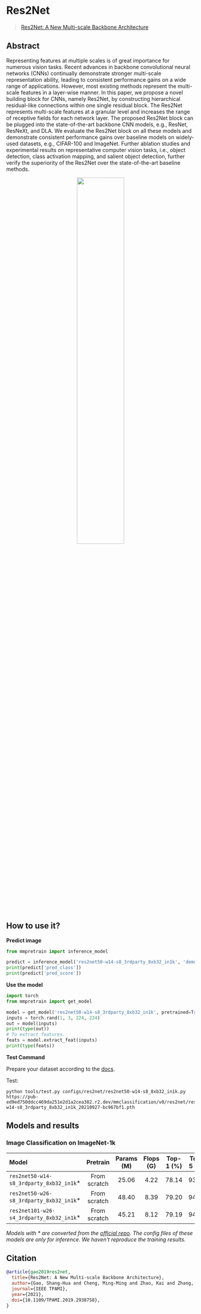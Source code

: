 # Res2Net

> [Res2Net: A New Multi-scale Backbone Architecture](https://arxiv.org/abs/1904.01169)

<!-- [ALGORITHM] -->

## Abstract

Representing features at multiple scales is of great importance for numerous vision tasks. Recent advances in backbone convolutional neural networks (CNNs) continually demonstrate stronger multi-scale representation ability, leading to consistent performance gains on a wide range of applications. However, most existing methods represent the multi-scale features in a layer-wise manner. In this paper, we propose a novel building block for CNNs, namely Res2Net, by constructing hierarchical residual-like connections within one single residual block. The Res2Net represents multi-scale features at a granular level and increases the range of receptive fields for each network layer. The proposed Res2Net block can be plugged into the state-of-the-art backbone CNN models, e.g., ResNet, ResNeXt, and DLA. We evaluate the Res2Net block on all these models and demonstrate consistent performance gains over baseline models on widely-used datasets, e.g., CIFAR-100 and ImageNet. Further ablation studies and experimental results on representative computer vision tasks, i.e., object detection, class activation mapping, and salient object detection, further verify the superiority of the Res2Net over the state-of-the-art baseline methods.

<div align=center>
<img src="https://user-images.githubusercontent.com/26739999/142573547-cde68abf-287b-46db-a848-5cffe3068faf.png" width="50%"/>
</div>

## How to use it?

<!-- [TABS-BEGIN] -->

**Predict image**

```python
from mmpretrain import inference_model

predict = inference_model('res2net50-w14-s8_3rdparty_8xb32_in1k', 'demo/bird.JPEG')
print(predict['pred_class'])
print(predict['pred_score'])
```

**Use the model**

```python
import torch
from mmpretrain import get_model

model = get_model('res2net50-w14-s8_3rdparty_8xb32_in1k', pretrained=True)
inputs = torch.rand(1, 3, 224, 224)
out = model(inputs)
print(type(out))
# To extract features.
feats = model.extract_feat(inputs)
print(type(feats))
```

**Test Command**

Prepare your dataset according to the [docs](https://onedl-mmpretrain.readthedocs.io/en/latest/user_guides/dataset_prepare.html#prepare-dataset).

Test:

```shell
python tools/test.py configs/res2net/res2net50-w14-s8_8xb32_in1k.py https://pub-ed9ed750ddcc469da251e2d1a2cea382.r2.dev/mmclassification/v0/res2net/res2net50-w14-s8_3rdparty_8xb32_in1k_20210927-bc967bf1.pth
```

<!-- [TABS-END] -->

## Models and results

### Image Classification on ImageNet-1k

| Model                                     |   Pretrain   | Params (M) | Flops (G) | Top-1 (%) | Top-5 (%) |                  Config                   |                               Download                                |
| :---------------------------------------- | :----------: | :--------: | :-------: | :-------: | :-------: | :---------------------------------------: | :-------------------------------------------------------------------: |
| `res2net50-w14-s8_3rdparty_8xb32_in1k`\*  | From scratch |   25.06    |   4.22    |   78.14   |   93.85   | [config](res2net50-w14-s8_8xb32_in1k.py)  | [model](https://pub-ed9ed750ddcc469da251e2d1a2cea382.r2.dev/mmclassification/v0/res2net/res2net50-w14-s8_3rdparty_8xb32_in1k_20210927-bc967bf1.pth) |
| `res2net50-w26-s8_3rdparty_8xb32_in1k`\*  | From scratch |   48.40    |   8.39    |   79.20   |   94.36   | [config](res2net50-w26-s8_8xb32_in1k.py)  | [model](https://pub-ed9ed750ddcc469da251e2d1a2cea382.r2.dev/mmclassification/v0/res2net/res2net50-w26-s8_3rdparty_8xb32_in1k_20210927-f547a94b.pth) |
| `res2net101-w26-s4_3rdparty_8xb32_in1k`\* | From scratch |   45.21    |   8.12    |   79.19   |   94.44   | [config](res2net101-w26-s4_8xb32_in1k.py) | [model](https://pub-ed9ed750ddcc469da251e2d1a2cea382.r2.dev/mmclassification/v0/res2net/res2net101-w26-s4_3rdparty_8xb32_in1k_20210927-870b6c36.pth) |

*Models with * are converted from the [official repo](https://github.com/Res2Net/Res2Net-PretrainedModels/blob/master/res2net.py#L181). The config files of these models are only for inference. We haven't reproduce the training results.*

## Citation

```bibtex
@article{gao2019res2net,
  title={Res2Net: A New Multi-scale Backbone Architecture},
  author={Gao, Shang-Hua and Cheng, Ming-Ming and Zhao, Kai and Zhang, Xin-Yu and Yang, Ming-Hsuan and Torr, Philip},
  journal={IEEE TPAMI},
  year={2021},
  doi={10.1109/TPAMI.2019.2938758},
}
```
